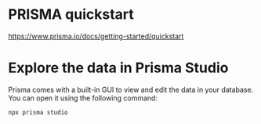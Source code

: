 # PRISMA quickstart

https://www.prisma.io/docs/getting-started/quickstart


# Explore the data in Prisma Studio
Prisma comes with a built-in GUI to view and edit the data in your database. You can open it using the following command:

```npx prisma studio```
